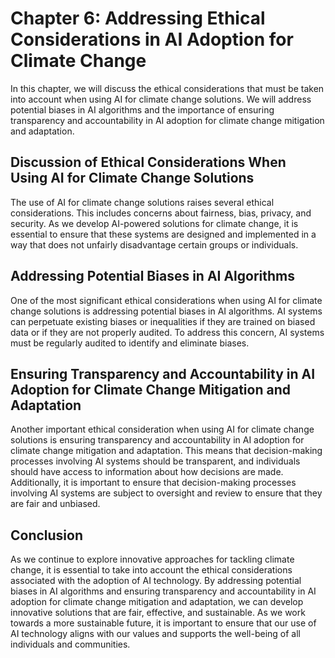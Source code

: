 Chapter 6: Addressing Ethical Considerations in AI Adoption for Climate Change
==============================================================================

In this chapter, we will discuss the ethical considerations that must be taken into account when using AI for climate change solutions. We will address potential biases in AI algorithms and the importance of ensuring transparency and accountability in AI adoption for climate change mitigation and adaptation.

Discussion of Ethical Considerations When Using AI for Climate Change Solutions
-------------------------------------------------------------------------------

The use of AI for climate change solutions raises several ethical considerations. This includes concerns about fairness, bias, privacy, and security. As we develop AI-powered solutions for climate change, it is essential to ensure that these systems are designed and implemented in a way that does not unfairly disadvantage certain groups or individuals.

Addressing Potential Biases in AI Algorithms
--------------------------------------------

One of the most significant ethical considerations when using AI for climate change solutions is addressing potential biases in AI algorithms. AI systems can perpetuate existing biases or inequalities if they are trained on biased data or if they are not properly audited. To address this concern, AI systems must be regularly audited to identify and eliminate biases.

Ensuring Transparency and Accountability in AI Adoption for Climate Change Mitigation and Adaptation
----------------------------------------------------------------------------------------------------

Another important ethical consideration when using AI for climate change solutions is ensuring transparency and accountability in AI adoption for climate change mitigation and adaptation. This means that decision-making processes involving AI systems should be transparent, and individuals should have access to information about how decisions are made. Additionally, it is important to ensure that decision-making processes involving AI systems are subject to oversight and review to ensure that they are fair and unbiased.

Conclusion
----------

As we continue to explore innovative approaches for tackling climate change, it is essential to take into account the ethical considerations associated with the adoption of AI technology. By addressing potential biases in AI algorithms and ensuring transparency and accountability in AI adoption for climate change mitigation and adaptation, we can develop innovative solutions that are fair, effective, and sustainable. As we work towards a more sustainable future, it is important to ensure that our use of AI technology aligns with our values and supports the well-being of all individuals and communities.
